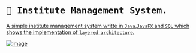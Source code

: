# `🏫 Institute Management System.`<u>

A simple institute management system writte in `Java`,`JavaFX` and `SQL` which shows the implementation of `layered architecture`. 


![image](https://user-images.githubusercontent.com/115478137/217314757-78007170-c402-43fc-9c12-59a175bcde74.png)



